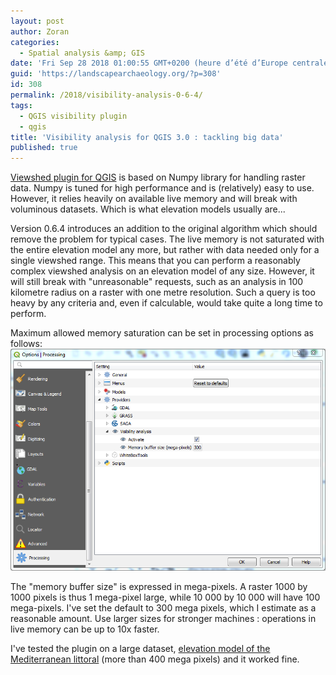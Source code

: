 ```yaml
---
layout: post
author: Zoran
categories:
  - Spatial analysis &amp; GIS
date: 'Fri Sep 28 2018 01:00:55 GMT+0200 (heure d’été d’Europe centrale)'
guid: 'https://landscapearchaeology.org/?p=308'
id: 308
permalink: /2018/visibility-analysis-0-6-4/
tags:
  - QGIS visibility plugin
  - qgis
title: 'Visibility analysis for QGIS 3.0 : tackling big data'
published: true
---
```


[Viewshed plugin for QGIS](http://www.zoran-cuckovic.from.hr/QGIS-visibility-analysis/) is based on Numpy library for handling raster data. Numpy is tuned for high performance and is (relatively) easy to use. However, it relies heavily on available live memory and will break with voluminous datasets. Which is what elevation models usually are...

Version 0.6.4 introduces an addition to the original algorithm which should remove the problem for typical cases. The live memory is not saturated with the entire elevation model any more, but rather with data needed only for a single viewshed range. This means that you can perform a reasonably complex viewshed analysis on an elevation model of any size. However, it will still break with "unreasonable" requests, such as an analysis in 100 kilometre radius on a raster with one metre resolution. Such a query is too heavy by any criteria and, even if calculable, would take quite a long time to perform.   

Maximum allowed memory saturation can be set in processing options as follows:
[![](/wp/wp-content/uploads/2018/09/Capture.png)](/wp/wp-content/uploads/2018/09/Capture.png) 

The "memory buffer size" is expressed in mega-pixels. A raster 1000 by 1000 pixels is thus 1 mega-pixel large, while 10 000 by 10 000 will have 100 mega-pixels. I've set the default to 300 mega pixels, which I estimate as a reasonable amount. Use larger sizes for stronger machines : operations in live memory can be up to 10x faster. 

I've tested the plugin on a large dataset, [elevation model of the Mediterranean littoral](/2018/mediterranean-land-visibility/) (more than 400 mega pixels) and it worked fine.
